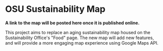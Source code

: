 # OSU Sustainability Map
**A link to the map will be posted here once it is published online.**

This project aims to replace an aging sustainability map housed on the Sustainability Office's "Food" page. The new map will add new features, and will provide a more engaging map experience using Google Maps API.
